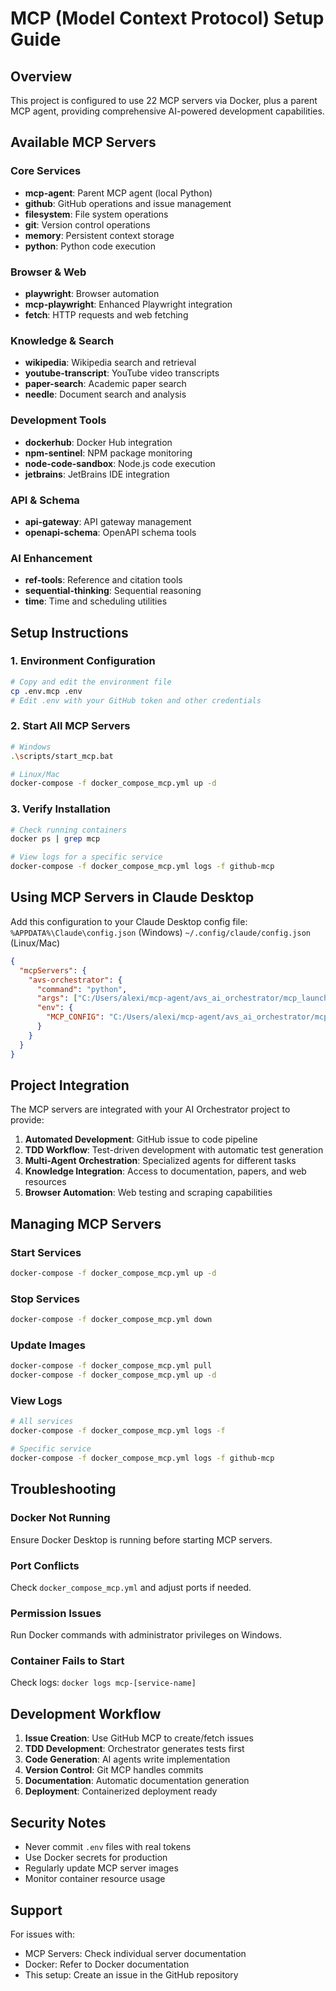 # MCP (Model Context Protocol) Setup Guide

## Overview
This project is configured to use 22 MCP servers via Docker, plus a parent MCP agent, providing comprehensive AI-powered development capabilities.

## Available MCP Servers

### Core Services
- **mcp-agent**: Parent MCP agent (local Python)
- **github**: GitHub operations and issue management
- **filesystem**: File system operations
- **git**: Version control operations
- **memory**: Persistent context storage
- **python**: Python code execution

### Browser & Web
- **playwright**: Browser automation
- **mcp-playwright**: Enhanced Playwright integration
- **fetch**: HTTP requests and web fetching

### Knowledge & Search
- **wikipedia**: Wikipedia search and retrieval
- **youtube-transcript**: YouTube video transcripts
- **paper-search**: Academic paper search
- **needle**: Document search and analysis

### Development Tools
- **dockerhub**: Docker Hub integration
- **npm-sentinel**: NPM package monitoring
- **node-code-sandbox**: Node.js code execution
- **jetbrains**: JetBrains IDE integration

### API & Schema
- **api-gateway**: API gateway management
- **openapi-schema**: OpenAPI schema tools

### AI Enhancement
- **ref-tools**: Reference and citation tools
- **sequential-thinking**: Sequential reasoning
- **time**: Time and scheduling utilities

## Setup Instructions

### 1. Environment Configuration
```bash
# Copy and edit the environment file
cp .env.mcp .env
# Edit .env with your GitHub token and other credentials
```

### 2. Start All MCP Servers
```bash
# Windows
.\scripts/start_mcp.bat

# Linux/Mac
docker-compose -f docker_compose_mcp.yml up -d
```

### 3. Verify Installation
```bash
# Check running containers
docker ps | grep mcp

# View logs for a specific service
docker-compose -f docker_compose_mcp.yml logs -f github-mcp
```

## Using MCP Servers in Claude Desktop

Add this configuration to your Claude Desktop config file:
`%APPDATA%\Claude\config.json` (Windows)
`~/.config/claude/config.json` (Linux/Mac)

```json
{
  "mcpServers": {
    "avs-orchestrator": {
      "command": "python",
      "args": ["C:/Users/alexi/mcp-agent/avs_ai_orchestrator/mcp_launcher.py"],
      "env": {
        "MCP_CONFIG": "C:/Users/alexi/mcp-agent/avs_ai_orchestrator/mcp.json"
      }
    }
  }
}
```

## Project Integration

The MCP servers are integrated with your AI Orchestrator project to provide:

1. **Automated Development**: GitHub issue to code pipeline
2. **TDD Workflow**: Test-driven development with automatic test generation
3. **Multi-Agent Orchestration**: Specialized agents for different tasks
4. **Knowledge Integration**: Access to documentation, papers, and web resources
5. **Browser Automation**: Web testing and scraping capabilities

## Managing MCP Servers

### Start Services
```bash
docker-compose -f docker_compose_mcp.yml up -d
```

### Stop Services
```bash
docker-compose -f docker_compose_mcp.yml down
```

### Update Images
```bash
docker-compose -f docker_compose_mcp.yml pull
docker-compose -f docker_compose_mcp.yml up -d
```

### View Logs
```bash
# All services
docker-compose -f docker_compose_mcp.yml logs -f

# Specific service
docker-compose -f docker_compose_mcp.yml logs -f github-mcp
```

## Troubleshooting

### Docker Not Running
Ensure Docker Desktop is running before starting MCP servers.

### Port Conflicts
Check `docker_compose_mcp.yml` and adjust ports if needed.

### Permission Issues
Run Docker commands with administrator privileges on Windows.

### Container Fails to Start
Check logs: `docker logs mcp-[service-name]`

## Development Workflow

1. **Issue Creation**: Use GitHub MCP to create/fetch issues
2. **TDD Development**: Orchestrator generates tests first
3. **Code Generation**: AI agents write implementation
4. **Version Control**: Git MCP handles commits
5. **Documentation**: Automatic documentation generation
6. **Deployment**: Containerized deployment ready

## Security Notes

- Never commit `.env` files with real tokens
- Use Docker secrets for production
- Regularly update MCP server images
- Monitor container resource usage

## Support

For issues with:
- MCP Servers: Check individual server documentation
- Docker: Refer to Docker documentation
- This setup: Create an issue in the GitHub repository